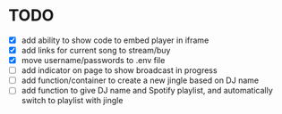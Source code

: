 # TODO

- [x] add ability to show code to embed player in iframe
- [x] add links for current song to stream/buy
- [x] move username/passwords to .env file
- [ ] add indicator on page to show broadcast in progress
- [ ] add function/container to create a new jingle based on DJ name
- [ ] add function to give DJ name and Spotify playlist, and automatically switch to playlist with jingle

